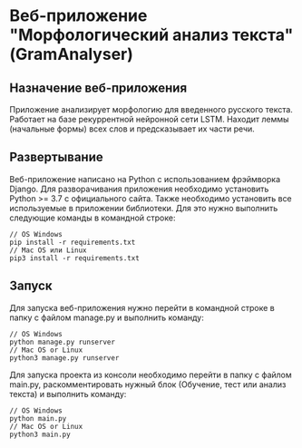 # Веб-приложение "Морфологический анализ текста" (GramAnalyser)

## Назначение веб-приложения
Приложение анализирует морфологию для введенного русского текста. Работает на базе рекуррентной нейронной сети LSTM.
Находит леммы (начальные формы) всех слов и предсказывает их части речи.

## Развертывание
Веб-приложение написано на Python с использованием фрэймворка Django.
Для разворачивания приложения необходимо установить Python >= 3.7 с официального сайта.
Также необходимо установить все используемые в приложении библиотеки. Для это нужно выполнить следующие команды в командной строке:

    // OS Windows
    pip install -r requirements.txt
    // Mac OS или Linux
    pip3 install -r requirements.txt

## Запуск
Для запуска веб-приложения нужно перейти в командной строке в папку с файлом manage.py и выполнить команду:

    // OS Windows
    python manage.py runserver
    // Mac OS or Linux
    python3 manage.py runserver

Для запуска проекта из консоли необходимо перейти в папку с файлом main.py, раскомментировать нужный блок (Обучение, тест или анализ текста)
и выполнить команду:

    // OS Windows
    python main.py
    // Mac OS or Linux
    python3 main.py
